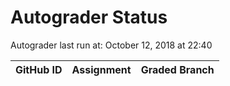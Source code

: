 # Autograder Status
Autograder last run at: October 12, 2018 at 22:40

| GitHub ID | Assignment | Graded Branch |
|-----------|------------|---------------|
